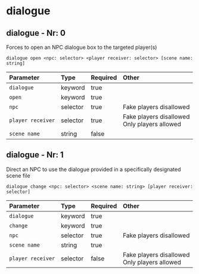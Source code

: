 # dialogue

## dialogue - Nr: 0

Forces to open an NPC dialogue box to the targeted player(s)

```mcfunction
dialogue open <npc: selector> <player receiver: selector> [scene name: string]
```

|Parameter|Type|Required|Other|
|:---|:---|:---|:---|
|`dialogue`|keyword|true||
|`open`|keyword|true||
|`npc`|selector|true|Fake players disallowed<br/>|
|`player receiver`|selector|true|Fake players disallowed<br/>Only players allowed<br/>|
|`scene name`|string|false||



## dialogue - Nr: 1

Direct an NPC to use the dialogue provided in a specifically designated scene file

```mcfunction
dialogue change <npc: selector> <scene name: string> [player receiver: selector]
```

|Parameter|Type|Required|Other|
|:---|:---|:---|:---|
|`dialogue`|keyword|true||
|`change`|keyword|true||
|`npc`|selector|true|Fake players disallowed<br/>|
|`scene name`|string|true||
|`player receiver`|selector|false|Fake players disallowed<br/>Only players allowed<br/>|

